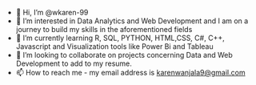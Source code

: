 - 👋 Hi, I’m @wkaren-99
- 👀 I’m interested in Data Analytics and Web Development and I am on a journey to build my skills in the aforementioned fields
- 🌱 I’m currently learning R, SQL, PYTHON, HTML,CSS, C#, C++, Javascript and Visualization tools like Power Bi and Tableau
- 💞️ I’m looking to collaborate on projects concerning Data and Web Development to add to my resume.
- 📫 How to reach me - my email address is karenwanjala9@gmail.com

<!---
wkaren-99/wkaren-99 is a ✨ special ✨ repository because its `README.md` (this file) appears on your GitHub profile.
You can click the Preview link to take a look at your changes.
--->
